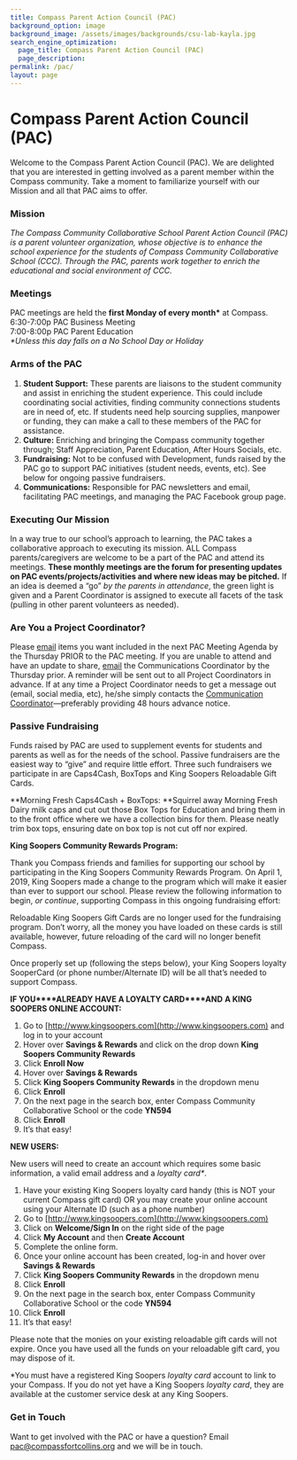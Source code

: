 ```yaml
---
title: Compass Parent Action Council (PAC)
background_option: image
background_image: /assets/images/backgrounds/csu-lab-kayla.jpg
search_engine_optimization:
  page_title: Compass Parent Action Council (PAC)
  page_description:
permalink: /pac/
layout: page
---
```


# Compass Parent Action Council (PAC)

Welcome to the Compass Parent Action Council (PAC). We are delighted that you are interested in getting involved as a parent member within the Compass community. Take a moment to familiarize yourself with our Mission and all that PAC aims to offer.

### Mission

*The Compass Community Collaborative School Parent Action Council (PAC) is a parent volunteer organization, whose objective is to enhance the school experience for the students of Compass Community Collaborative School (CCC). Through the PAC, parents work together to enrich the educational and social environment of CCC.*

### Meetings

PAC meetings are held the **first Monday of every month\*** at Compass.<br>6:30-7:00p PAC Business Meeting<br>7:00-8:00p PAC Parent Education<br>*\*Unless this day falls on a No School Day or Holiday*

### Arms of the PAC

1. **Student Support:** These parents are liaisons to the student community and assist in enriching the student experience. This could include coordinating social activities, finding community connections students are in need of, etc. If students need help sourcing supplies, manpower or funding, they can make a call to these members of the PAC for assistance.
2. **Culture:** Enriching and bringing the Compass community together through; Staff Appreciation, Parent Education, After Hours Socials, etc.
3. **Fundraising:** Not to be confused with Development, funds raised by the PAC go to support PAC initiatives (student needs, events, etc). See below for ongoing passive fundraisers.&nbsp;
4. **Communications:** Responsible for PAC newsletters and email, facilitating PAC meetings, and managing the PAC Facebook group page.

### Executing Our Mission

In a way true to our school’s approach to learning, the PAC takes a collaborative approach to executing its mission. ALL Compass parents/caregivers are welcome to be a part of the PAC and attend its meetings. **These monthly meetings are the forum for presenting updates on PAC events/projects/activities and where new ideas may be pitched.** If an idea is deemed a “go” *by the parents in attendance*, the green light is given and a Parent Coordinator is assigned to execute all facets of the task (pulling in other parent volunteers as needed).

### Are You a Project Coordinator?

Please [email](mailto:pac@compassfortcollins.org?subject=Agenda%20Item)&nbsp;items you want included in the next PAC Meeting Agenda by the Thursday PRIOR to the PAC meeting. If you are unable to attend and have an update to share, [email](mailto:pac@compassfortcollins.org?subject=Agenda%20Item) the Communications Coordinator by the Thursday prior. A reminder will be sent out to all Project Coordinators in advance. If at any time a Project Coordinator needs to get a message out (email, social media, etc), he/she simply contacts the&nbsp;[Communication Coordinator](mailto:pac@compassfortcollins.org)—preferably providing 48 hours advance notice.

### Passive Fundraising

Funds raised by PAC are used to supplement events for students and parents as well as for the needs of the school. Passive fundraisers are the easiest way to “give” and require little effort. Three such fundraisers we participate in are Caps4Cash, BoxTops and King Soopers Reloadable Gift Cards.

**Morning Fresh Caps4Cash + BoxTops:&nbsp;**Squirrel away Morning Fresh Dairy milk caps and cut out those Box Tops for Education and bring them in to the front office where we have a collection bins for them. Please neatly trim box tops, ensuring date on box top is not cut off nor expired.

**King Soopers Community Rewards Program:**

Thank you Compass friends and families for supporting our school by participating in the King Soopers Community Rewards Program. On April 1, 2019, King Soopers made a change to the program which will make it easier than ever to support our school. Please review the following information to begin, *or continue*, supporting Compass in this ongoing fundraising effort:

Reloadable King Soopers Gift Cards are no longer used for the fundraising program. Don’t worry, all the money you have loaded on these cards is still available, however, future reloading of the card will no longer benefit Compass.

Once properly set up (following the steps below), your King Soopers loyalty SooperCard (or phone number/Alternate ID) will be all that’s needed to support Compass.

**IF YOU****ALREADY** **HAVE A LOYALTY CARD****AND** **A KING SOOPERS ONLINE ACCOUNT:**

1. Go to [http://www.kingsoopers.com](http://www.kingsoopers.com) and log in to your account
2. Hover over **Savings & Rewards** and click on the drop down **King Soopers Community Rewards**
3. Click **Enroll Now**
4. Hover over **Savings & Rewards**
5. Click **King Soopers Community Rewards** in the dropdown menu
6. Click **Enroll**
7. On the next page in the search box, enter Compass Community Collaborative School or the code **YN594**
8. Click **Enroll**
9. It’s that easy!

**NEW USERS:**

New users will need to create an account which requires some basic information, a valid email address and a *loyalty* *card\**.

1. Have your existing King Soopers loyalty card handy (this is NOT your current Compass gift card) OR you may create your online account using your Alternate ID (such as a phone number)
2. Go to [http://www.kingsoopers.com](http://www.kingsoopers.com)
3. Click on **Welcome/Sign In** on the right side of the page
4. Click **My Account** and then **Create Account**
5. Complete the online form.
6. Once your online account has been created, log-in and hover over **Savings & Rewards**
7. Click **King Soopers Community Rewards** in the dropdown menu
8. Click **Enroll**
9. On the next page in the search box, enter Compass Community Collaborative School or the code **YN594**
10. Click **Enroll**
11. It’s that easy!

Please note that the monies on your existing reloadable gift cards will not expire. Once you have used all the funds on your reloadable gift card, you may dispose of it.

\*You must have a registered King Soopers *loyalty card* account to link to your Compass. If you do not yet have a King Soopers *loyalty card*, they are available at the customer service desk at any King Soopers.

### Get in Touch

Want to get involved with the PAC or have a question? Email [pac@compassfortcollins.org](mailto:pac@compassfortcollins.org) and we will be in touch.